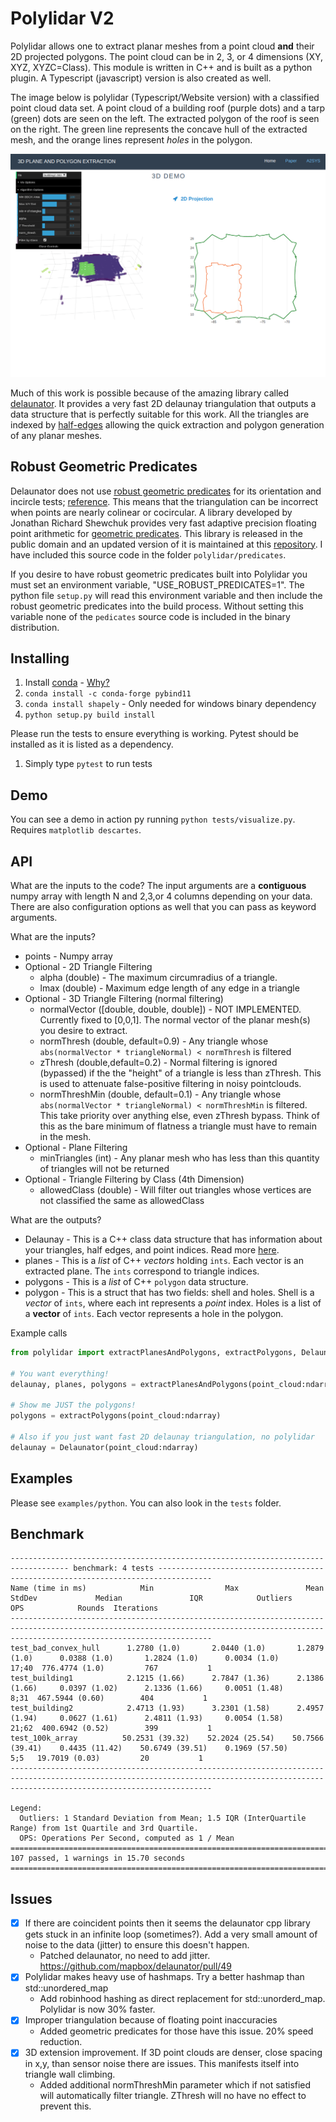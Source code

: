 # Polylidar V2

Polylidar allows one to extract planar meshes from a point cloud **and** their 2D projected polygons. The point cloud can be in 2, 3, or 4 dimensions (XY, XYZ, XYZC=Class). This module is written in C++ and is built as a python plugin.  A Typescript (javascript) version is also created as well.

The image below is polylidar (Typescript/Website version) with a classified point cloud data set.  A point cloud of a building roof (purple dots) and a tarp (green) dots are seen on the left.  The extracted polygon of the roof is seen on the right. The green line represents the concave hull of the extracted mesh, and the orange lines represent *holes* in the polygon.

![Polylidar Example](assets/polylidar-example.png)


Much of this work is possible because of the amazing library called [delaunator](https://github.com/delfrrr/delaunator-cpp).  It provides a very fast 2D delaunay triangulation that outputs a data structure that is perfectly suitable for this work. All the triangles are indexed by [half-edges](https://mapbox.github.io/delaunator/) allowing the quick extraction and polygon generation of any planar meshes.


## Robust Geometric Predicates

Delaunator does not use [robust geometric predicates](https://github.com/mikolalysenko/robust-arithmetic-notes) for its orientation and incircle tests; [reference](https://github.com/mapbox/delaunator/issues/43).  This means that the triangulation can be incorrect when points are nearly colinear or cocircular. A library developed by Jonathan Richard Shewchuk provides very fast adaptive precision floating point arithmetic for [geometric predicates](https://www.cs.cmu.edu/~quake/robust.html).  This library is released in the public domain and an updated version of it is maintained at this [repository](https://github.com/danshapero/predicates). I have included this source code in the folder `polylidar/predicates`.  

If you desire to have robust geometric predicates built into Polylidar you must set an environment variable, "USE_ROBUST_PREDICATES=1". The python file `setup.py` will read this environment variable and then include the robust geometric predicates into the build process. Without setting this variable none of the `pedicates` source code is included in the binary distribution.


## Installing

1. Install [conda](https://conda.io/projects/conda/en/latest/) - [Why?](https://medium.freecodecamp.org/why-you-need-python-environments-and-how-to-manage-them-with-conda-85f155f4353c)
2. `conda install -c conda-forge pybind11`
3. `conda install shapely` - Only needed for windows binary dependency
3. `python setup.py build install`

Please run the tests to ensure everything is working. Pytest should be installed as it is listed as a dependency.

1. Simply type `pytest` to run tests

## Demo

You can see a demo in action py running `python tests/visualize.py`. Requires `matplotlib descartes`.

## API

What are the inputs to the code?  The input arguments are a **contiguous** numpy array with length N and 2,3,or 4 columns depending on your data.  There are also configuration options as well that you can pass as keyword arguments.


What are the inputs?

* points - Numpy array
* Optional - 2D Triangle Filtering
  * alpha (double) - The maximum circumradius of a triangle.
  * lmax (double) - Maximum edge length of any edge in a triangle
* Optional - 3D Triangle Filtering (normal filtering)
  * normalVector ([double, double, double]) - NOT IMPLEMENTED. Currently fixed to [0,0,1]. The normal vector of the planar mesh(s) you desire to extract.
  * normThresh (double, default=0.9) - Any triangle whose `abs(normalVector * triangleNormal) < normThresh` is filtered
  * zThresh (double,default=0.2) - Normal filtering is ignored (bypassed) if the the "height" of a triangle is less than zThresh. This is used to attenuate false-positive filtering in noisy pointclouds. 
  * normThreshMin (double, default=0.1) - Any triangle whose `abs(normalVector * triangleNormal) < normThreshMin` is filtered. This take priority over anything else, even zThresh bypass. Think of this as the bare minimum of flatness a triangle must have to remain in the mesh.
* Optional - Plane Filtering
  * minTriangles (int) - Any planar mesh who has less than this quantity of triangles will not be returned
* Optional - Triangle Filtering by Class (4th Dimension)
  * allowedClass (double) - Will filter out triangles whose vertices are not classified the same as allowedClass

What are the outputs?

* Delaunay - This is a C++ class data structure that has information about your triangles, half edges, and point indices. Read more [here](https://mapbox.github.io/delaunator/).
* planes - This is a *list* of C++ *vectors* holding `ints`. Each vector is an extracted plane.  The `ints` correspond to triangle indices.
* polygons - This is a *list* of C++ `polygon` data structure.
* polygon - This is a struct that has two fields: shell and holes. Shell is a *vector* of `ints`, where each int represents a *point* index. Holes is a list of a **vector** of `ints`. Each vector represents a hole in the polygon.

Example calls
```python
from polylidar import extractPlanesAndPolygons, extractPolygons, Delaunator

# You want everything!
delaunay, planes, polygons = extractPlanesAndPolygons(point_cloud:ndarray)

# Show me JUST the polygons!
polygons = extractPolygons(point_cloud:ndarray)

# Also if you just want fast 2D delaunay triangulation, no polylidar
delaunay = Delaunator(point_cloud:ndarray)
```

## Examples

Please see `examples/python`. You can also look in the `tests` folder.


## Benchmark

```
----------------------------------------------------------------------------------- benchmark: 4 tests ----------------------------------------------------------------------------------
Name (time in ms)            Min                Max               Mean            StdDev             Median               IQR            Outliers       OPS            Rounds  Iterations
-----------------------------------------------------------------------------------------------------------------------------------------------------------------------------------------
test_bad_convex_hull      1.2780 (1.0)       2.0440 (1.0)       1.2879 (1.0)      0.0388 (1.0)       1.2824 (1.0)      0.0034 (1.0)         17;40  776.4774 (1.0)         767           1
test_building1            2.1215 (1.66)      2.7847 (1.36)      2.1386 (1.66)     0.0397 (1.02)      2.1336 (1.66)     0.0051 (1.48)         8;31  467.5944 (0.60)        404           1
test_building2            2.4713 (1.93)      3.2301 (1.58)      2.4957 (1.94)     0.0627 (1.61)      2.4811 (1.93)     0.0054 (1.58)        21;62  400.6942 (0.52)        399           1
test_100k_array          50.2531 (39.32)    52.2024 (25.54)    50.7566 (39.41)    0.4435 (11.42)    50.6749 (39.51)    0.1969 (57.50)         5;5   19.7019 (0.03)         20           1
-----------------------------------------------------------------------------------------------------------------------------------------------------------------------------------------

Legend:
  Outliers: 1 Standard Deviation from Mean; 1.5 IQR (InterQuartile Range) from 1st Quartile and 3rd Quartile.
  OPS: Operations Per Second, computed as 1 / Mean
======================================================================================== 107 passed, 1 warnings in 15.70 seconds =========================================================================================
```

## Issues

- [X] If there are coincident points then it seems the delaunator cpp library gets stuck in an infinite loop (sometimes?). Add a very small amount of noise to the data (jitter) to ensure this doesn't happen.
  - Patched delaunator, no need to add jitter. https://github.com/mapbox/delaunator/pull/49
- [X] Polylidar makes heavy use of hashmaps. Try a better hashmap than std::unordered_map
  - Add robinhood hashing as direct replacement for std::unorderd_map. Polylidar is now 30% faster.
- [X] Improper triangulation because of floating point inaccuracies
  - Added geometric predicates for those have this issue. 20% speed reduction.
- [X] 3D extension improvement. If 3D point clouds are denser, close spacing in x,y, than sensor noise there are issues. This manifests itself into triangle wall climbing.
  - Added additional normThreshMin parameter which if not satisfied will automatically filter triangle.  ZThresh will no have no effect to prevent this.



